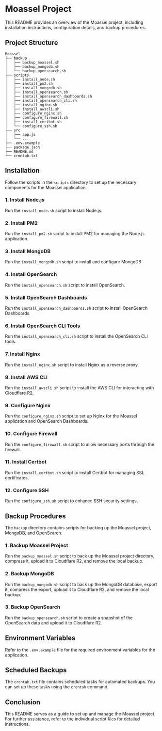 # Moassel Project

This README provides an overview of the Moassel project, including installation instructions, configuration details, and backup procedures.

## Project Structure

```
Moassel
├── backup
│   ├── backup_moassel.sh
│   ├── backup_mongodb.sh
│   └── backup_opensearch.sh
├── scripts
│   ├── install_node.sh
│   ├── install_pm2.sh
│   ├── install_mongodb.sh
│   ├── install_opensearch.sh
│   ├── install_opensearch_dashboards.sh
│   ├── install_opensearch_cli.sh
│   ├── install_nginx.sh
│   ├── install_awscli.sh
│   ├── configure_nginx.sh
│   ├── configure_firewall.sh
│   ├── install_certbot.sh
│   └── configure_ssh.sh
├── src
│   ├── app.js
│   └── ...
├── .env.example
├── package.json
├── README.md
└── crontab.txt
```

## Installation

Follow the scripts in the `scripts` directory to set up the necessary components for the Moassel application.

### 1. Install Node.js
Run the `install_node.sh` script to install Node.js.

### 2. Install PM2
Run the `install_pm2.sh` script to install PM2 for managing the Node.js application.

### 3. Install MongoDB
Run the `install_mongodb.sh` script to install and configure MongoDB.

### 4. Install OpenSearch
Run the `install_opensearch.sh` script to install OpenSearch.

### 5. Install OpenSearch Dashboards
Run the `install_opensearch_dashboards.sh` script to install OpenSearch Dashboards.

### 6. Install OpenSearch CLI Tools
Run the `install_opensearch_cli.sh` script to install the OpenSearch CLI tools.

### 7. Install Nginx
Run the `install_nginx.sh` script to install Nginx as a reverse proxy.

### 8. Install AWS CLI
Run the `install_awscli.sh` script to install the AWS CLI for interacting with Cloudflare R2.

### 9. Configure Nginx
Run the `configure_nginx.sh` script to set up Nginx for the Moassel application and OpenSearch Dashboards.

### 10. Configure Firewall
Run the `configure_firewall.sh` script to allow necessary ports through the firewall.

### 11. Install Certbot
Run the `install_certbot.sh` script to install Certbot for managing SSL certificates.

### 12. Configure SSH
Run the `configure_ssh.sh` script to enhance SSH security settings.

## Backup Procedures

The `backup` directory contains scripts for backing up the Moassel project, MongoDB, and OpenSearch.

### 1. Backup Moassel Project
Run the `backup_moassel.sh` script to back up the Moassel project directory, compress it, upload it to Cloudflare R2, and remove the local backup.

### 2. Backup MongoDB
Run the `backup_mongodb.sh` script to back up the MongoDB database, export it, compress the export, upload it to Cloudflare R2, and remove the local backup.

### 3. Backup OpenSearch
Run the `backup_opensearch.sh` script to create a snapshot of the OpenSearch data and upload it to Cloudflare R2.

## Environment Variables

Refer to the `.env.example` file for the required environment variables for the application.

## Scheduled Backups

The `crontab.txt` file contains scheduled tasks for automated backups. You can set up these tasks using the `crontab` command.

## Conclusion

This README serves as a guide to set up and manage the Moassel project. For further assistance, refer to the individual script files for detailed instructions.